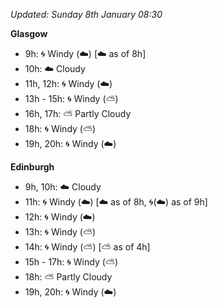*Updated: Sunday 8th January 08:30*

**Glasgow**

* 9h: :cyclone: Windy (:cloud:) [:cloud: as of 8h]
* 10h: :cloud: Cloudy
* 11h, 12h: :cyclone: Windy (:cloud:)
* 13h - 15h: :cyclone: Windy (:partly_sunny:)
* 16h, 17h: :partly_sunny: Partly Cloudy
* 18h: :cyclone: Windy (:partly_sunny:)
* 19h, 20h: :cyclone: Windy (:cloud:)

**Edinburgh**

* 9h, 10h: :cloud: Cloudy
* 11h: :cyclone: Windy (:cloud:) [:cloud: as of 8h, :cyclone:(:cloud:) as of 9h]
* 12h: :cyclone: Windy (:cloud:)
* 13h: :cyclone: Windy (:partly_sunny:)
* 14h: :cyclone: Windy (:partly_sunny:) [:partly_sunny: as of 4h]
* 15h - 17h: :cyclone: Windy (:partly_sunny:)
* 18h: :partly_sunny: Partly Cloudy
* 19h, 20h: :cyclone: Windy (:cloud:)
